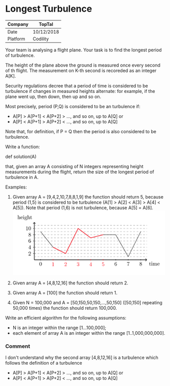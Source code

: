 # Longest Turbulence

Company|TopTal
---|---
Date|10/12/2018
Platform| Codility

Your team is analysing a flight plane. Your task is to find the longest period of turbulence.

The height of the plane above the ground is measured once every second of th flight. The measurement on K-th second is recoreded as an integer A[K].

Security regulations decree that a period of time is considered to be turbulence if changes in measured heights alternate: for example, if the plane went up, then down, then up and so on.

Most precisely, period (P,Q) is considered to be an turbulence if:

* A[P] > A[P+1] < A[P+2] > ..., and so on, up to A[Q] or
* A[P] < A[P+1] > A[P+2] < ..., and so on, up to A[Q]

Note that, for definition, if P = Q then the period is also considered to be turbulence.

Write a function: 

def solution(A)

that, given an array A consisting of N integers representing height measurements during the flight, return the size of the longest period of turbulence in A.

Examples:

1. Given array A = [9,4,2,10,7,8,8,1,9] the function should return 5, because period (1,5) is considered to be turbulence (A[1] > A[2] < A[3] > A[4] < A[5]). Note that period (1,6) is not turbulence, because A[5] = A[6].
![Turbulence](Turbulence.png)

2. Given array A = [4,8,12,16] the function should return 2.

3. Given array A = [100] the function should return 1.

4. Given N = 100,000 and A = [50,150,50,150,...,50,150] ([50,150] repeating 50,000 times) the function should return 100,000.

Write an efficient algorithm for the following assumptions:
* N is an integer within the range [1...100,000];
* each element of array A is an integer within the range [1..1,000,000,000].

### Comment
I don't understand why the second array [4,8,12,16] is a turbulence which follows the definition of a turbulence
* A[P] > A[P+1] < A[P+2] > ..., and so on, up to A[Q] or
* A[P] < A[P+1] > A[P+2] < ..., and so on, up to A[Q] 

